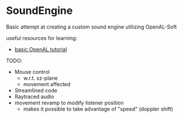 # SoundEngine
 Basic attempt at creating a custom sound engine utilizing OpenAL-Soft

useful resources for learning:
- [basic OpenAL tutorial](youtube.com/watch?v=tmVRpNFP9ys)

TODO:
- Mouse control
	- w.r.t. xz-plane
	- movement affected
- Streamlined code
- Raytraced audio
- movement revamp to modify listener position
	- makes it possible to take advantage of "speed" (doppler shift)
